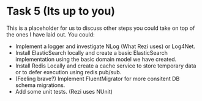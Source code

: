# Task 5 (Its up to you)

This is a placeholder for us to discuss other steps you could take on top of the ones I have laid out.
You could:
* Implement a logger and investigate NLog (What Rezi uses) or Log4Net.
* Install ElasticSearch locally and create a basic ElasticSearch implementation using the basic domain model we have created.
* Install Redis Locally and create a cache service to store temporary data or to defer execution using redis pub/sub.
* (Feeling brave?) Implement FluentMigrator for more consitent DB schema migrations.
* Add some unit tests. (Rezi uses NUnit)